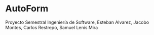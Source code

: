 # AutoForm
Proyecto Semestral Ingeniería de Software, Esteban Alvarez, Jacobo Montes, Carlos Restrepo, Samuel Lenis Mira

